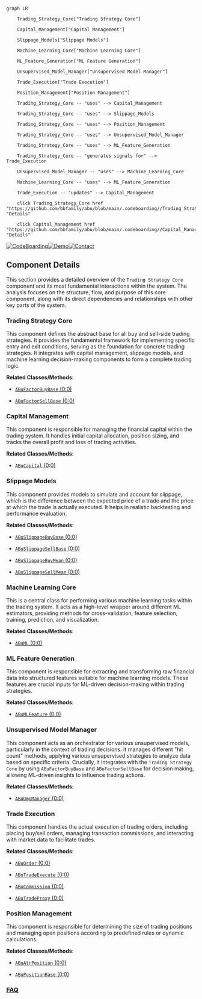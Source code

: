 ```mermaid

graph LR

    Trading_Strategy_Core["Trading Strategy Core"]

    Capital_Management["Capital Management"]

    Slippage_Models["Slippage Models"]

    Machine_Learning_Core["Machine Learning Core"]

    ML_Feature_Generation["ML Feature Generation"]

    Unsupervised_Model_Manager["Unsupervised Model Manager"]

    Trade_Execution["Trade Execution"]

    Position_Management["Position Management"]

    Trading_Strategy_Core -- "uses" --> Capital_Management

    Trading_Strategy_Core -- "uses" --> Slippage_Models

    Trading_Strategy_Core -- "uses" --> Position_Management

    Trading_Strategy_Core -- "uses" --> Unsupervised_Model_Manager

    Trading_Strategy_Core -- "uses" --> ML_Feature_Generation

    Trading_Strategy_Core -- "generates signals for" --> Trade_Execution

    Unsupervised_Model_Manager -- "uses" --> Machine_Learning_Core

    Machine_Learning_Core -- "uses" --> ML_Feature_Generation

    Trade_Execution -- "updates" --> Capital_Management

    click Trading_Strategy_Core href "https://github.com/bbfamily/abu/blob/main/.codeboarding//Trading_Strategy_Core.md" "Details"

    click Capital_Management href "https://github.com/bbfamily/abu/blob/main/.codeboarding//Capital_Management.md" "Details"

```

[![CodeBoarding](https://img.shields.io/badge/Generated%20by-CodeBoarding-9cf?style=flat-square)](https://github.com/CodeBoarding/GeneratedOnBoardings)[![Demo](https://img.shields.io/badge/Try%20our-Demo-blue?style=flat-square)](https://www.codeboarding.org/demo)[![Contact](https://img.shields.io/badge/Contact%20us%20-%20contact@codeboarding.org-lightgrey?style=flat-square)](mailto:contact@codeboarding.org)



## Component Details



This section provides a detailed overview of the `Trading Strategy Core` component and its most fundamental interactions within the system. The analysis focuses on the structure, flow, and purpose of this core component, along with its direct dependencies and relationships with other key parts of the system.



### Trading Strategy Core

This component defines the abstract base for all buy and sell-side trading strategies. It provides the fundamental framework for implementing specific entry and exit conditions, serving as the foundation for concrete trading strategies. It integrates with capital management, slippage models, and machine learning decision-making components to form a complete trading logic.





**Related Classes/Methods**:



- <a href="https://github.com/bbfamily/abu/blob/master/abupy/FactorBuyBu/ABuFactorBuyBase.py#L0-L0" target="_blank" rel="noopener noreferrer">`ABuFactorBuyBase` (0:0)</a>

- <a href="https://github.com/bbfamily/abu/blob/master/abupy/FactorSellBu/ABuFactorSellBase.py#L0-L0" target="_blank" rel="noopener noreferrer">`ABuFactorSellBase` (0:0)</a>





### Capital Management

This component is responsible for managing the financial capital within the trading system. It handles initial capital allocation, position sizing, and tracks the overall profit and loss of trading activities.





**Related Classes/Methods**:



- <a href="https://github.com/bbfamily/abu/blob/master/abupy/TradeBu/ABuCapital.py#L0-L0" target="_blank" rel="noopener noreferrer">`ABuCapital` (0:0)</a>





### Slippage Models

This component provides models to simulate and account for slippage, which is the difference between the expected price of a trade and the price at which the trade is actually executed. It helps in realistic backtesting and performance evaluation.





**Related Classes/Methods**:



- <a href="https://github.com/bbfamily/abu/blob/master/abupy/SlippageBu/ABuSlippageBuyBase.py#L0-L0" target="_blank" rel="noopener noreferrer">`ABuSlippageBuyBase` (0:0)</a>

- <a href="https://github.com/bbfamily/abu/blob/master/abupy/SlippageBu/ABuSlippageSellBase.py#L0-L0" target="_blank" rel="noopener noreferrer">`ABuSlippageSellBase` (0:0)</a>

- <a href="https://github.com/bbfamily/abu/blob/master/abupy/SlippageBu/ABuSlippageBuyMean.py#L0-L0" target="_blank" rel="noopener noreferrer">`ABuSlippageBuyMean` (0:0)</a>

- <a href="https://github.com/bbfamily/abu/blob/master/abupy/SlippageBu/ABuSlippageSellMean.py#L0-L0" target="_blank" rel="noopener noreferrer">`ABuSlippageSellMean` (0:0)</a>





### Machine Learning Core

This is a central class for performing various machine learning tasks within the trading system. It acts as a high-level wrapper around different ML estimators, providing methods for cross-validation, feature selection, training, prediction, and visualization.





**Related Classes/Methods**:



- <a href="https://github.com/bbfamily/abu/blob/master/abupy/MLBu/ABuML.py#L0-L0" target="_blank" rel="noopener noreferrer">`ABuML` (0:0)</a>





### ML Feature Generation

This component is responsible for extracting and transforming raw financial data into structured features suitable for machine learning models. These features are crucial inputs for ML-driven decision-making within trading strategies.





**Related Classes/Methods**:



- <a href="https://github.com/bbfamily/abu/blob/master/abupy/TradeBu/ABuMLFeature.py#L0-L0" target="_blank" rel="noopener noreferrer">`ABuMLFeature` (0:0)</a>





### Unsupervised Model Manager

This component acts as an orchestrator for various unsupervised models, particularly in the context of trading decisions. It manages different "hit count" methods, applying various unsupervised strategies to analyze data based on specific criteria. Crucially, it integrates with the `Trading Strategy Core` by using `ABuFactorBuyBase` and `ABuFactorSellBase` for decision making, allowing ML-driven insights to influence trading actions.





**Related Classes/Methods**:



- <a href="https://github.com/bbfamily/abu/blob/master/abupy/UmpBu/ABuUmpManager.py#L0-L0" target="_blank" rel="noopener noreferrer">`ABuUmpManager` (0:0)</a>





### Trade Execution

This component handles the actual execution of trading orders, including placing buy/sell orders, managing transaction commissions, and interacting with market data to facilitate trades.





**Related Classes/Methods**:



- <a href="https://github.com/bbfamily/abu/blob/master/abupy/TradeBu/ABuOrder.py#L0-L0" target="_blank" rel="noopener noreferrer">`ABuOrder` (0:0)</a>

- <a href="https://github.com/bbfamily/abu/blob/master/abupy/TradeBu/ABuTradeExecute.py#L0-L0" target="_blank" rel="noopener noreferrer">`ABuTradeExecute` (0:0)</a>

- <a href="https://github.com/bbfamily/abu/blob/master/abupy/TradeBu/ABuCommission.py#L0-L0" target="_blank" rel="noopener noreferrer">`ABuCommission` (0:0)</a>

- <a href="https://github.com/bbfamily/abu/blob/master/abupy/TradeBu/ABuTradeProxy.py#L0-L0" target="_blank" rel="noopener noreferrer">`ABuTradeProxy` (0:0)</a>





### Position Management

This component is responsible for determining the size of trading positions and managing open positions according to predefined rules or dynamic calculations.





**Related Classes/Methods**:



- <a href="https://github.com/bbfamily/abu/blob/master/abupy/BetaBu/ABuAtrPosition.py#L0-L0" target="_blank" rel="noopener noreferrer">`ABuAtrPosition` (0:0)</a>

- <a href="https://github.com/bbfamily/abu/blob/master/abupy/BetaBu/ABuPositionBase.py#L0-L0" target="_blank" rel="noopener noreferrer">`ABuPositionBase` (0:0)</a>









### [FAQ](https://github.com/CodeBoarding/GeneratedOnBoardings/tree/main?tab=readme-ov-file#faq)